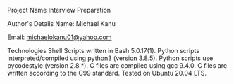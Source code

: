 Project Name
Interview Preparation

Author's Details
Name: Michael Kanu

Email: michaelokanu01@yahoo.com


Technologies
Shell Scripts written in Bash 5.0.17(1).
Python scripts interpreted/compiled using python3 (version 3.8.5).
Python scripts use pycodestyle (version 2.8.*).
C files are compiled using gcc 9.4.0.
C files are written according to the C99 standard.
Tested on Ubuntu 20.04 LTS.
